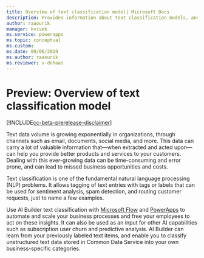 ```yaml
---
title: Overview of text classification model| Microsoft Docs
description: Provides information about text classification models, and gives an overview of how to build and use text classification models in AI Builder. 
author: raaourik 
manager: kvivek
ms.service: powerapps
ms.topic: conceptual
ms.custom: 
ms.date: 09/06/2019
ms.author: raaourik 
ms.reviewer: v-dehaas
---
```


# Preview: Overview of text classification model

[!INCLUDE[cc-beta-prerelease-disclaimer](./includes/cc-beta-prerelease-disclaimer.md)]

Text data volume is growing exponentially in organizations, through channels such as email, documents, social media, and more. This data can carry a lot of valuable information that—when extracted and acted upon—can help you provide better products and services to your customers. Dealing with this ever-growing data can be time-consuming and error prone, and can lead to missed business opportunities and costs.

Text classification is one of the fundamental natural language processing (NLP) problems. It allows tagging of text entries with tags or labels that can be used for sentiment analysis, spam detection, and routing customer requests, just to name a few examples.

Use AI Builder text classification with [Microsoft Flow](https://flow.microsoft.com/) and [PowerApps](https://powerapps.microsoft.com/) to automate and scale your business processes and free your employees to act on these insights. It can also be used as an input for other AI capabilities such as subscription user churn and predictive analysis. AI Builder can learn from your previously labeled text items, and enable you to classify unstructured text data stored in Common Data Service into your own business-specific categories.
